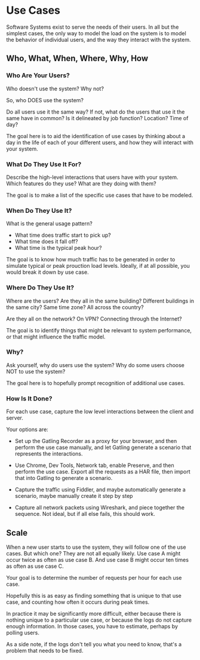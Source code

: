 # Use Cases

Software Systems exist to serve the needs of their users.  In all but the simplest cases, the only way to model the load on the system is to model the behavior of individual users, and the way they interact with the system.

## Who, What, When, Where, Why, How

### Who Are Your Users?

Who doesn't use the system?  Why not?

So, who DOES use the system?  

Do all users use it the same way?  If not, what do the users that use it the same have in common?  Is it delineated by job function?  Location?  Time of day?

The goal here is to aid the identification of use cases by thinking about a day in the life of each of your different users, and how they will interact with your system.

### What Do They Use It For?

Describe the high-level interactions that users have with your system.  Which features do they use?  What are they doing with them? 

The goal is to make a list of the specific use cases that have to be modeled.

### When Do They Use It?

What is the general usage pattern?  
* What time does traffic start to pick up?
* What time does it fall off?
* What time is the typical peak hour?

The goal is to know how much traffic has to be generated in order to simulate typical or peak prouction load levels.  Ideally, if at all possible, you would break it down by use case.

### Where Do They Use It?

Where are the users?  Are they all in the same building?  Different buildings in the same city?  Same time zone?  All across the country?

Are they all on the network?  On VPN?  Connecting through the Internet?

The goal is to identify things that might be relevant to system performance, or that might influence the traffic model.

### Why?

Ask yourself, why do users use the system?  Why do some users choose NOT to use the system?

The goal here is to hopefully prompt recognition of additional use cases.

### How Is It Done?

For each use case, capture the low level interactions between the client and server.

Your options are:

* Set up the Gatling Recorder as a proxy for your browser, and then perform the use case manually, and let Gatling generate a scenario that represents the interactions.

* Use Chrome, Dev Tools, Network tab, enable Preserve, and then perform the use case.  Export all the requests as a HAR file, then import that into Gatling to generate a scenario.

* Capture the traffic using Fiddler, and maybe automatically generate a scenario, maybe manually create it step by step

* Capture all network packets using Wireshark, and piece together the sequence.  Not ideal, but if all else fails, this should work.

## Scale

When a new user starts to use the system, they will follow one of the use cases.  But which one?  They are not all equally likely.  Use case A might occur twice as often as use case B.  And use case B might occur ten times as often as use case C.

Your goal is to determine the number of requests per hour for each use case.  

Hopefully this is as easy as finding something that is unique to that use case, and counting how often it occurs during peak times.  

In practice it may be significantly more difficult, either because there is nothing unique to a particular use case, or because the logs do not capture enough information.  In those cases, you have to estimate, perhaps by polling users.  

As a side note, if the logs don't tell you what you need to know, that's a problem that needs to be fixed.